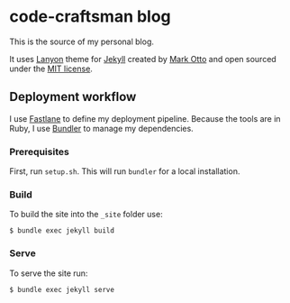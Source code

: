 # code-craftsman blog

This is the source of my personal blog.

It uses [Lanyon](https://github.com/poole/lanyon) theme for [Jekyll](http://jekyllrb.com) created by [Mark Otto](https://twitter.com/mdo) and open sourced under the [MIT license](LICENSE.md).

## Deployment workflow

I use [Fastlane](http://fastlane.tools) to define my deployment pipeline. 
Because the tools are in Ruby, I use [Bundler](http://bundler.io) to manage my dependencies.

### Prerequisites

First, run `setup.sh`. This will run `bundler` for a local installation.

### Build

To build the site into the `_site` folder use:

    $ bundle exec jekyll build

### Serve

To serve the site run:

    $ bundle exec jekyll serve

